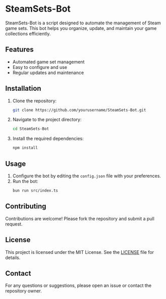 # SteamSets-Bot

SteamSets-Bot is a script designed to automate the management of Steam game sets. This bot helps you organize, update, and maintain your game collections efficiently.

## Features

- Automated game set management
- Easy to configure and use
- Regular updates and maintenance

## Installation

1. Clone the repository:
    ```bash
    git clone https://github.com/yourusername/SteamSets-Bot.git
    ```
2. Navigate to the project directory:
    ```bash
    cd SteamSets-Bot
    ```
3. Install the required dependencies:
    ```bash
    npm install
    ```

## Usage

1. Configure the bot by editing the `config.json` file with your preferences.
2. Run the bot:
    ```bash
    bun run src/index.ts
    ```

## Contributing

Contributions are welcome! Please fork the repository and submit a pull request.

## License

This project is licensed under the MIT License. See the [LICENSE](LICENSE) file for details.

## Contact

For any questions or suggestions, please open an issue or contact the repository owner.
